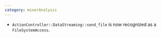 ```yaml
---
category: minorAnalysis
---
```

* `ActionController::DataStreaming::send_file` is now recognized as a
  `FileSystemAccess`.

